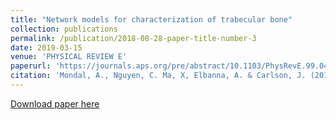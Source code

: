 ```yaml
---
title: "Network models for characterization of trabecular bone"
collection: publications
permalink: /publication/2018-08-28-paper-title-number-3
date: 2019-03-15
venue: 'PHYSICAL REVIEW E'
paperurl: 'https://journals.aps.org/pre/abstract/10.1103/PhysRevE.99.042406'
citation: 'Mondal, A., Nguyen, C. Ma, X, Elbanna, A. & Carlson, J. (2019). Network models for characterization of trabecular bone. Phys. Rev. E'
---
```


<a href='https://xiaomaresearch.github.io/files/papers/PhysRevE.99.042406.pdf'>Download paper here</a>
